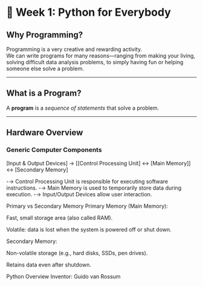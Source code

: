 # 🧠 Week 1: Python for Everybody

## Why Programming?

Programming is a very creative and rewarding activity.  
We can write programs for many reasons—ranging from making your living, solving difficult data analysis problems, to simply having fun or helping someone else solve a problem.

---

## What is a Program?

A **program** is a *sequence of statements* that solve a problem.

---

## Hardware Overview

### Generic Computer Components

[Input & Output Devices] → [[Control Processing Unit] ↔ [Main Memory]] ↔ [Secondary Memory]
                              
-→ Control Processing Unit is responsible for executing software instructions.
-→ Main Memory is used to temporarily store data during execution.
-→ Input/Output Devices allow user interaction.

Primary vs Secondary Memory
Primary Memory (Main Memory):

Fast, small storage area (also called RAM).

Volatile: data is lost when the system is powered off or shut down.

Secondary Memory:

Non-volatile storage (e.g., hard disks, SSDs, pen drives).

Retains data even after shutdown.

Python Overview
Inventor: Guido van Rossum
